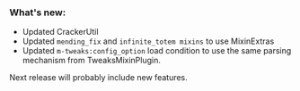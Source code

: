 ### What's new:

* Updated CrackerUtil
* Updated `mending_fix` and `infinite_totem mixins` to use MixinExtras
* Updated `m-tweaks:config_option` load condition to use the same parsing mechanism from TweaksMixinPlugin.

Next release will probably include new features.